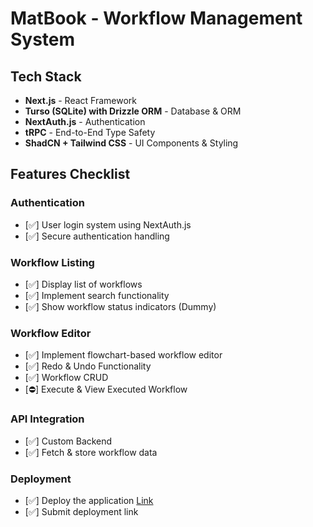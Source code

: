 # MatBook - Workflow Management System

## Tech Stack

- **Next.js** - React Framework
- **Turso (SQLite) with Drizzle ORM** - Database & ORM
- **NextAuth.js** - Authentication
- **tRPC** - End-to-End Type Safety
- **ShadCN + Tailwind CSS** - UI Components & Styling

## Features Checklist

### Authentication

- [✅] User login system using NextAuth.js
- [✅] Secure authentication handling

### Workflow Listing

- [✅] Display list of workflows
- [✅] Implement search functionality
- [✅] Show workflow status indicators (Dummy)

### Workflow Editor

- [✅] Implement flowchart-based workflow editor
- [✅] Redo & Undo Functionality
- [✅] Workflow CRUD
- [⛔] Execute & View Executed Workflow

### API Integration

- [✅] Custom Backend
- [✅] Fetch & store workflow data

### Deployment

- [✅] Deploy the application [Link](https://matbook-interview.vercel.app)
- [✅] Submit deployment link
